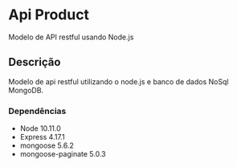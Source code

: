 # Api Product
Modelo de API restful usando Node.js

## Descrição

Modelo de api restful utilizando o node.js e banco de dados NoSql MongoDB.

### Dependências
* Node 10.11.0
* Express 4.17.1
* mongoose  5.6.2
* mongoose-paginate 5.0.3

